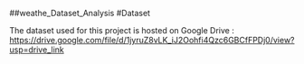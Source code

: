 ##weathe_Dataset_Analysis
#Dataset

The dataset used for this project is hosted on Google Drive : https://drive.google.com/file/d/1jyruZ8vLK_iJ2Oohfi4Qzc6GBCfFPDj0/view?usp=drive_link
